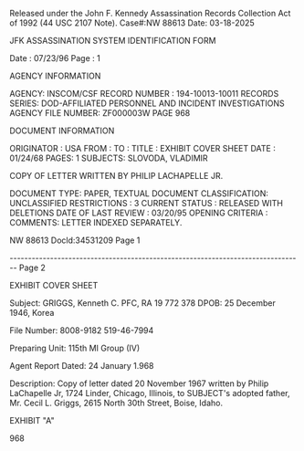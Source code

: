 Released under the John F. Kennedy
Assassination Records Collection Act of
1992 (44 USC 2107 Note). Case#:NW
88613 Date: 03-18-2025

JFK ASSASSINATION SYSTEM
IDENTIFICATION FORM

Date : 07/23/96
Page : 1

AGENCY INFORMATION

AGENCY: INSCOM/CSF
RECORD NUMBER : 194-10013-10011
RECORDS SERIES: DOD-AFFILIATED PERSONNEL AND INCIDENT INVESTIGATIONS
AGENCY FILE NUMBER: ZF000003W PAGE 968

DOCUMENT INFORMATION

ORIGINATOR : USA
FROM :
TO :
TITLE : EXHIBIT COVER SHEET
DATE : 01/24/68
PAGES: 1
SUBJECTS: SLOVODA, VLADIMIR

COPY OF LETTER WRITTEN BY PHILIP LACHAPELLE JR.

DOCUMENT TYPE: PAPER, TEXTUAL DOCUMENT
CLASSIFICATION: UNCLASSIFIED
RESTRICTIONS : 3
CURRENT STATUS : RELEASED WITH DELETIONS
DATE OF LAST REVIEW : 03/20/95
OPENING CRITERIA :
COMMENTS: LETTER INDEXED SEPARATELY.

NW 88613 Docld:34531209 Page 1


-------------------------------------------------------------------------------- Page 2

EXHIBIT COVER SHEET

Subject: GRIGGS, Kenneth C.
PFC, RA 19 772 378
DPOB: 25 December 1946, Korea

File Number: 8008-9182
519-46-7994

Preparing Unit: 115th MI Group (IV)

Agent Report Dated: 24 January 1.968

Description: Copy of letter dated 20 November 1967 written by Philip
LaChapelle Jr, 1724 Linder, Chicago, Illinois, to
SUBJECT's adopted father, Mr. Cecil L. Griggs, 2615
North 30th Street, Boise, Idaho.

EXHIBIT "A"

968

